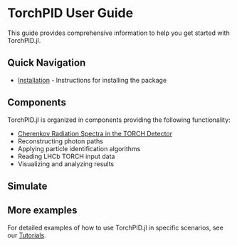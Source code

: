# TorchPID User Guide

This guide provides comprehensive information to help you get started with TorchPID.jl.

## Quick Navigation

- [Installation](guide/installation.md) - Instructions for installing the package

## Components


TorchPID.jl is organized in components providing the following functionality:

- [Cherenkov Radiation Spectra in the TORCH Detector](components/photonspectra.md)
- Reconstructing photon paths
- Applying particle identification algorithms
- Reading LHCb TORCH input data
- Visualizing and analyzing results

## Simulate

## More examples

For detailed examples of how to use TorchPID.jl in specific scenarios, see our [Tutorials](guide/tutorials.md).
